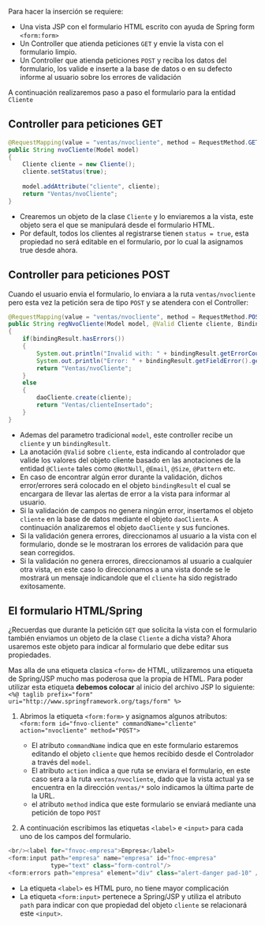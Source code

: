 Para hacer la inserción se requiere:

 * Una vista JSP con el formulario HTML escrito con ayuda de Spring form ```<form:form>```
 * Un Controller que atienda peticiones ```GET``` y envie la vista con el formulario limpio.
 * Un Controller que atienda peticiones ```POST``` y reciba los datos del formulario, los valide e inserte a la base de datos o en su defecto informe al usuario sobre los errores de validación

A continuación realizaremos paso a paso el formulario para la entidad ```Cliente```
## Controller para peticiones GET
```java
@RequestMapping(value = "ventas/nvocliente", method = RequestMethod.GET)
public String nvoCliente(Model model)
{
    Cliente cliente = new Cliente();
    cliente.setStatus(true);
       
    model.addAttribute("cliente", cliente);
    return "Ventas/nvoCliente";
}
```

 * Crearemos un objeto de la clase ```Cliente``` y lo enviaremos a la vista, este objeto sera el que se manipulará desde el formulario HTML.
 * Por default, todos los clientes al registrarse tienen ```status = true```, esta propiedad no será editable en el formulario, por lo cual la asignamos true desde ahora.

## Controller para peticiones POST
Cuando el usuario envia el formulario, lo enviara a la ruta ```ventas/nvocliente``` pero esta vez la petición sera de tipo ```POST``` y se atendera con el Controller:
```java
@RequestMapping(value = "ventas/nvocliente", method = RequestMethod.POST)
public String regNvoCliente(Model model, @Valid Cliente cliente, BindingResult bindingResult)
{
    if(bindingResult.hasErrors())
    {
        System.out.println("Invalid with: " + bindingResult.getErrorCount() + " errors");
        System.out.println("Error: " + bindingResult.getFieldError().getField());
        return "Ventas/nvoCliente";
    }
    else
    {
        daoCliente.create(cliente);
        return "Ventas/clienteInsertado";
    }
}
```

 * Ademas del parametro tradicional ```model```, este controller recibe un ```cliente``` y un ```bindingResult```.
 * La anotación ```@Valid``` sobre ```cliente```, esta indicando al controlador que valide los valores del objeto cliente basado en las anotaciones de la entidad ```@Cliente``` tales como ```@NotNull```, ```@Email```, ```@Size```, ```@Pattern``` etc.
 * En caso de encontrar algún error durante la validación, dichos error/errores será colocado en el objeto ```bindingResult``` el cual se encargara de llevar las alertas de error a la vista para informar al usuario.
 * Si la validación de campos no genera ningún error, insertamos el objeto ```cliente``` en la base de datos mediante el objeto ```daoCliente```. A continuación analizaremos el objeto ```daoCliente``` y sus funciones.
 * Si la validación genera errores, direccionamos al usuario a la vista con el formulario, donde se le mostraran los errores de validación para que sean corregidos.
 * Si la validación no genera errores, direccionamos al usuario a cualquier otra vista, en este caso lo direccionamos a una vista donde se le mostrará un mensaje indicandole que el ```cliente``` ha sido registrado exitosamente.

## El formulario HTML/Spring
¿Recuerdas que durante la petición ```GET``` que solicita la vista con el formulario también enviamos un objeto de la clase ```Cliente``` a dicha vista? Ahora usaremos este objeto para indicar al formulario que debe editar sus propiedades.

Mas alla de una etiqueta clasica ```<form>``` de HTML, utilizaremos una etiqueta de Spring/JSP mucho mas poderosa que la propia de HTML. Para poder utilizar esta etiqueta **debemos colocar** al inicio del archivo JSP lo siguiente: ```<%@ taglib prefix="form" uri="http://www.springframework.org/tags/form" %>```

1. Abrimos la etiqueta ```<form:form>``` y asignamos algunos atributos: ```<form:form id="fnvo-cliente" commandName="cliente" action="nvocliente" method="POST">```
   * El atributo ```commandName``` indica que en este formulario estaremos editando el objeto ```cliente``` que hemos recibido desde el Controlador a través del ```model```.
   * El atributo ```action``` indica a que ruta se enviara el formulario, en este caso sera a la ruta ```ventas/nvocliente```, dado que la vista actual ya se encuentra en la dirección ```ventas/*``` solo indicamos la última parte de la URL.
   * el atributo ```method``` indica que este formulario se enviará mediante una petición de topo ```POST```

2. A continuación escribimos las etiquetas ```<label>``` e ```<input>``` para cada uno de los campos del formulario.
```java
<br/><label for="fnvoc-empresa">Empresa</label>
<form:input path="empresa" name="empresa" id="fnoc-empresa" 
            type="text" class="form-control"/>
<form:errors path="empresa" element="div" class="alert-danger pad-10" />
```
   * La etiqueta ```<label>``` es HTML puro, no tiene mayor complicación
   * La etiqueta ```<form:input>``` pertenece a Spring/JSP y utiliza el atributo ```path``` para indicar con que propiedad del objeto ```cliente``` se relacionará este ```<input>```.